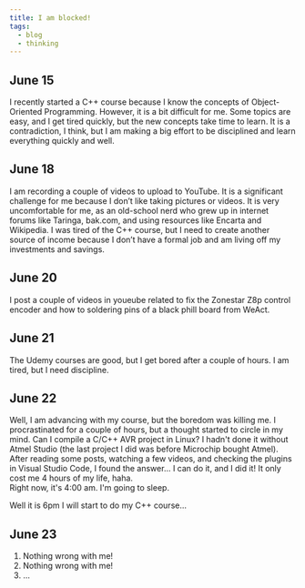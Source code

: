 ```yaml
---
title: I am blocked!
tags: 
  - blog
  - thinking   
---
```


## June 15 
I recently started a C++ course because I know the concepts of Object-Oriented Programming. However, it is a bit difficult for me. Some topics are easy, and I get tired quickly, but the new concepts take time to learn. It is a contradiction, I think, but I am making a big effort to be disciplined and learn everything quickly and well.

## June 18
I am recording a couple of videos to upload to YouTube. It is a significant challenge for me because I don’t like taking pictures or videos. It is very uncomfortable for me, as an old-school nerd who grew up in internet forums like Taringa, bak.com, and using resources like Encarta and Wikipedia.
I was tired of the C++ course, but I need to create another source of income because I don’t have a formal job and am living off my investments and savings.

## June 20 
I post a couple of videos in youeube related to fix the Zonestar Z8p control encoder and how to soldering pins of a black phill board from WeAct.

## June 21
The Udemy courses are good, but I get bored after a couple of hours. I am tired, but I need discipline.

## June 22
Well, I am advancing with my course, but the boredom was killing me. I procrastinated for a couple of hours, but a thought started to circle in my mind. Can I compile a C/C++ AVR project in Linux? I hadn't done it without Atmel Studio (the last project I did was before Microchip bought Atmel). After reading some posts, watching a few videos, and checking the plugins in Visual Studio Code, I found the answer... I can do it, and I did it! It only cost me 4 hours of my life, haha.    
Right now, it's 4:00 am. I'm going to sleep.

Well it is 6pm I will start to do my C++ course...
## June 23
1. Nothing wrong with me!   
2. Nothing wrong with me!   
3. ...   

